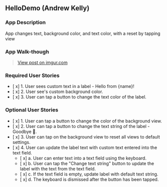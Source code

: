 ## HelloDemo (Andrew Kelly)

### App Description
App changes text, background color, and text color, with a reset by tapping view

### App Walk-though

<blockquote class="imgur-embed-pub" lang="en" data-id="TIHB0Qd"><a href="//imgur.com/TIHB0Qd">View post on imgur.com</a></blockquote><script async src="//s.imgur.com/min/embed.js" charset="utf-8"></script>

### Required User Stories
- [ x] 1. User sees custom text in a label - Hello from {name}!
- [ x] 2. User see's custom background color.
- [ x] 3. User can tap a button to change the text color of the label.

### Optional User Stories
- [ x] 1. User can tap a button to change the color of the background view.
- [ x] 2. User can tap a button to change the text string of the label - Goodbye 👋.
- [ x] 3. User can tap on the background view to reset all views to default settings.
- [ x] 4. User can update the label text with custom text entered into the text field.
   - [ x] a. User can enter text into a text field using the keyboard.
   - [ x] b. User can tap the "Change text string" button to update the label with the text from the text field.
   - [ x] c. If the text field is empty, update label with default text string.
   - [ x] d. The keyboard is dismissed after the button has been tapped.
